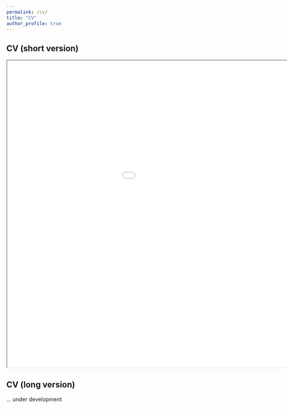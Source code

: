 ```yaml
---
permalink: /cv/
title: "CV"
author_profile: true
---
```


## CV (short version)
<iframe src="/files/cv.pdf" height="800" width="1200"></iframe>

## CV (long version)
... under development